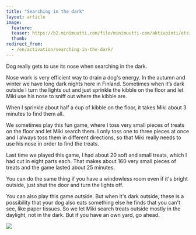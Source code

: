 ```yaml
---
title: "Searching in the dark"
layout: article
image:
  feature:
  teaser: https://b2.minimuutti.com/file/minimuutti-com/aktivointi/etsiminen-pimeassa/DSC29829_-245px.jpg
  thumb:
redirect_from:
  - /en/activation/searching-in-the-dark/
---
```


Dog really gets to use its nose when searching in the dark.

Nose work is very efficient way to drain a dog's energy. In the autumn and winter we have long dark nights here in Finland. Sometimes when it’s dark outside I turn the lights out and just sprinkle the kibble on the floor and let Miki use his nose to sniff out where the kibble are.

When I sprinkle about half a cup of kibble on the floor, it takes Miki about 3 minutes to find them all.

We sometimes play this fun game, where I toss very small pieces of treats on the floor and let Miki search them. I only toss one to three pieces at once and I always toss them in different directions, so that Miki really needs to use his nose in order to find the treats.

Last time we played this game, I had about 20 soft and small treats, which I had cut in eight parts each. That makes about 160 very small pieces of treats and the game lasted about 25 minutes.

You can do the same thing if you have a windowless room even if it's bright outside, just shut the door and turn the lights off.

You can also play this game outside. But when it's dark outside, these is a possibility that your dog also eats something else he finds that you can't see, like paper tissues. So we let Miki search treats outside mostly in the daylight, not in the dark. But if you have an own yard, go ahead.

![](https://b2.minimuutti.com/file/minimuutti-com/aktivointi/etsiminen-pimeassa/DSC29829_-800px.jpg)
